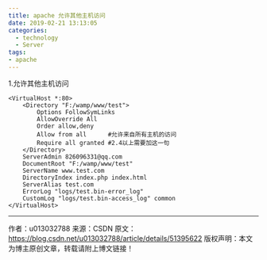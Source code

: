 ```yaml
---
title: apache 允许其他主机访问
date: 2019-02-21 13:13:05
categories:
  - technology
  - Server
tags:
- apache
---
```

1.允许其他主机访问
```
<VirtualHost *:80>
    <Directory "F:/wamp/www/test">
        Options FollowSymLinks
        AllowOverride All
        Order allow,deny
        Allow from all      #允许来自所有主机的访问
        Require all granted #2.4以上需要加这一句
    </Directory>
    ServerAdmin 826096331@qq.com
    DocumentRoot "F:/wamp/www/test"
    ServerName www.test.com
    DirectoryIndex index.php index.html
    ServerAlias test.com
    ErrorLog "logs/test.bin-error_log"
    CustomLog "logs/test.bin-access_log" common
</VirtualHost>
```
--------------------- 
作者：u013032788 
来源：CSDN 
原文：https://blog.csdn.net/u013032788/article/details/51395622 
版权声明：本文为博主原创文章，转载请附上博文链接！